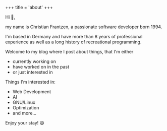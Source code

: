 +++
title = 'about'
+++

Hi :wave:,

my name is Christian Frantzen, a passionate software developer born 1994.

I'm based in Germany and have more than 8 years of professional experience as well as a long history of recreational programming.

Welcome to my blog where I post about things, 
that I'm either
- currently working on
- have worked on in the past
- or just interested in

Things I'm interested in:
* Web Development
* AI
* GNU/Linux
* Optimization
* and more...

Enjoy your stay! :smile:
